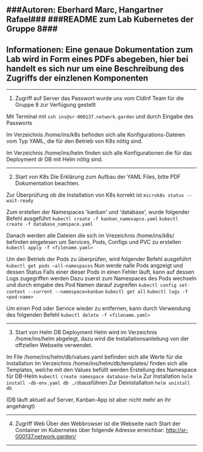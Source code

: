 ###Autoren: Eberhard Marc, Hangartner Rafael###
###README zum Lab Kubernetes der Gruppe 8###
------------------------------------------------
Informationen: Eine genaue Dokumentation zum Lab wird in Form eines PDFs abegeben, hier bei handelt es sich nur um eine Beschreibung des Zugriffs der einzlenen Komponenten
------------------------------------------------

************************************************
1. Zugriff auf Server
das Passwort wurde uns vom CldInf Team für die Gruppe 8 zur Verfügung gestellt

Mit Terminal mit `ssh ins@sr-000137.network.garden` und durch Eingabe des Passworts

Im Verzeichnis /home/ins/k8s befinden sich alle Konfigurations-Dateien vom Typ YAML, die für den Betrieb von K8s nötig sind. 

Im Verzeichnis /home/ins/helm finden sich alle Konfigurationen die für das Deployment dr DB mit Helm nötig sind.

************************************************

2. Start von K8s
Die Erklärung zum Aufbau der YAML Files, bitte PDF Dokumentation beachten. 

Zur Überprüfung ob die Installation von K8s korrekt ist
`microk8s status --wait-ready` 

Zum erstellen der Namespaces 'kanban' und 'database', wurde folgender Befehl ausgeführt
`kubectl create -f kanban_namesapce.yaml`
`kubectl create -f database_namspace.yaml`

Danach werden alle Dateien die sich im Vrezeichnis /home/ins/k8s/ befinden eingelesen um Services, Pods, Configs und PVC zu erstellen
`kubectl apply -f <filename.yaml>`

Um den Betrieb der Pods zu überprüfen, wird folgender Befehl ausgeführt
`kubectl get pods –all-namespaces`
Nun werde nalle Pods angzeigt und dessen Status
Falls einer dieser Pods in einen Fehler läuft, kann auf dessen Logs zugegriffen werden
Dazu zuerst zum Namespaces des Pods wechseln und durch eingabe des Pod Namen darauf zugreifen
`kubectl config set-context --current --namespace=kanban`
`kubectl get all`
`kubectl logs -f <pod-name>`


Um einen Pod oder Service wieder zu entfernen, kann durch Verwendung des folgenden Befehl
`kubectl delete -f <filename.yaml>`

************************************************

3. Start von Helm DB Deployment
Helm wird im Verzeichnis /home/ins/helm abgelegt, dazu wird die Installationsanleitung von der offziellen Webseite verwendet.

Im File /home/ins/helm/db/values.yaml befinden sich alle Werte für die Installation
Im Verzeichnis /home/ins/helm/db/templates/ finden sich alle Templates, welche mit den Values befüllt werden
Erstellung des Namespace für DB-Helm `kubectl create namespace database-helm`
Zur Installation `helm install -db-env.yaml db ./db`ausführen
Zur Deinistallation `helm unistall db`

(DB läuft aktuell auf Server, Kanban-App ist aber nicht mehr an ihr angehängt) 

************************************************

4. Zugriff Web
Über den Webbrowser ist die Webseite nach Start der Container im Kubernetes über folgende Adresse erreichbar: http://sr-000137.network.garden/


************************************************

